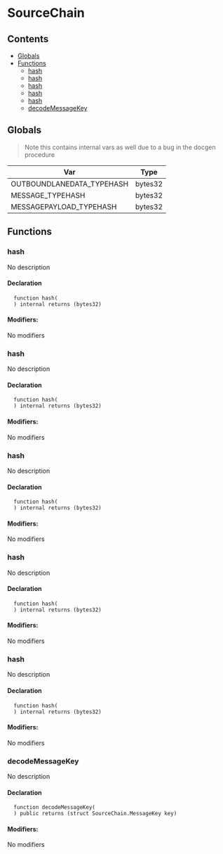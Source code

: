 # SourceChain





## Contents
<!-- START doctoc generated TOC please keep comment here to allow auto update -->
<!-- DON'T EDIT THIS SECTION, INSTEAD RE-RUN doctoc TO UPDATE -->

- [Globals](#globals)
- [Functions](#functions)
  - [hash](#hash)
  - [hash](#hash-1)
  - [hash](#hash-2)
  - [hash](#hash-3)
  - [hash](#hash-4)
  - [decodeMessageKey](#decodemessagekey)

<!-- END doctoc generated TOC please keep comment here to allow auto update -->

## Globals

> Note this contains internal vars as well due to a bug in the docgen procedure

| Var | Type |
| --- | --- |
| OUTBOUNDLANEDATA_TYPEHASH | bytes32 |
| MESSAGE_TYPEHASH | bytes32 |
| MESSAGEPAYLOAD_TYPEHASH | bytes32 |



## Functions

### hash
No description


#### Declaration
```solidity
  function hash(
  ) internal returns (bytes32)
```

#### Modifiers:
No modifiers



### hash
No description


#### Declaration
```solidity
  function hash(
  ) internal returns (bytes32)
```

#### Modifiers:
No modifiers



### hash
No description


#### Declaration
```solidity
  function hash(
  ) internal returns (bytes32)
```

#### Modifiers:
No modifiers



### hash
No description


#### Declaration
```solidity
  function hash(
  ) internal returns (bytes32)
```

#### Modifiers:
No modifiers



### hash
No description


#### Declaration
```solidity
  function hash(
  ) internal returns (bytes32)
```

#### Modifiers:
No modifiers



### decodeMessageKey
No description


#### Declaration
```solidity
  function decodeMessageKey(
  ) public returns (struct SourceChain.MessageKey key)
```

#### Modifiers:
No modifiers





